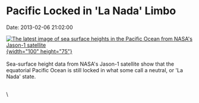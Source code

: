 Pacific Locked in \'La Nada\' Limbo
===================================

Date: 2013-02-06 21:02:00

[![The latest image of sea surface heights in the Pacific Ocean from
NASA\'s Jason-1
satellite](http://www.jpl.nasa.gov/images/earth/jason/20130206/lanada20130206-th.jpg){width="100"
height="75"}](http://www.jpl.nasa.gov/news/news.cfm?release=2013-049&rn=news.xml&rst=3683)\
\
Sea-surface height data from NASA\'s Jason-1 satellite show that the
equatorial Pacific Ocean is still locked in what some call a neutral, or
\'La Nada\' state.

\
\
